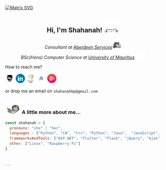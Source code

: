 [![Matrix SVG](https://raw.githubusercontent.com/rodrigograca31/rodrigograca31/master/matrix.svg)](https://www.youtube.com/watch?v=dQw4w9WgXcQ) 
<h2 align="center"> 
    Hi, I'm Shahanah! 
    <img src="./assets/cat.webp" width="50">
</h2>
<!-- avatar -->
<!-- <img align='right' src="./assets/avatar.png" width="230"> -->

<p align="center"><em>
Consultant at <a href="https://www.aberdeen-services.com/">Aberdeen Services</a><img src="./assets/work.gif" width="30"> 
</br> BSc(Hons) Computer Science at  <a href="https://uom.ac.mu/">University of Mauritius</a>
<img src="./assets/education.webp" width="30">
</em></p>

How to reach me?
<p>
<a href="https://shahanah.netlify.app/"><img src="./assets/avatar.png" width="30" alt="pluralsight"></a> 
<a href="https://www.linkedin.com/in/shahanah-puttaroo/"><img src="./assets/linkedin.png" width="30" alt="linked-in"></a>
<a href="https://www.codechef.com/users/superhxman"><img src="./assets/codechef.png" width="30" alt="codechef"></a> 
<a href="https://www.youracclaim.com/users/shahanah-puttaroo/badges"><img src="./assets/acclaim.png" width="30" alt="acclaim"></a> 
<a href="https://app.pluralsight.com/profile/shahanah-puttaroo"><img src="./assets/pluralsight.png" width="30" alt="pluralsight"></a> 
</p>

<span> or drop me an email on `shahanahbp@gmail.com` </span>

### <img src="./assets/spacecat.webp" width="50"> A little more about me...  

```javascript
const shahanah = {
  pronouns: "she" | "her",
  languages : ["Python", "C#", "C++", "Python", "Java",  "JavaScript", "SQL", "C", "Dart", "PHP", "VB.NET", "HTML", "CSS", "4GL"],
  frameworksAndTools: ["ASP.NET", "Flutter", "Flask", "jQuery", "Ajax", "Bootstrap", "Node.js", "Firebase", "SSIS", "Sage X3"],
  other: ["Linux", "Raspberry Pi"]
}


---
